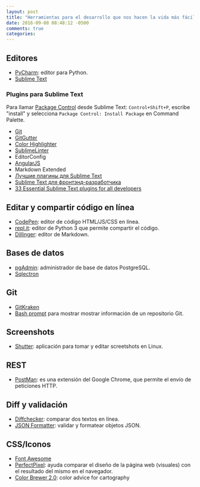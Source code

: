 ```yaml
---
layout: post
title: "Herramientas para el desarrollo que nos hacen la vida más fácil"
date: 2016-09-08 08:48:12 -0500
comments: true
categories: 
---
```


## Editores

* [PyCharm](https://www.jetbrains.com/pycharm/): editor para Python.
* [Sublime Text](https://www.sublimetext.com/)

### Plugins para Sublime Text

Para llamar [Package Control](https://packagecontrol.io/installation) desde Sublime Text: ``Control+Shift+P``, escribe "install" y selecciona ``Package Control: Install Package`` en Command Palette.

* [Git](https://github.com/kemayo/sublime-text-git)
* [GitGutter](https://github.com/jisaacks/GitGutter)
* [Color Highlighter](https://packagecontrol.io/packages/Color%20Highlighter)
* [SublimeLinter](https://packagecontrol.io/packages/SublimeLinter)
* EditorConfig
* [AngularJS](https://packagecontrol.io/packages/AngularJS)
* Markdown Extended
* [Лучшие плагины для Sublime Text](https://habrahabr.ru/post/235901/)
* [Sublime Text для фронтэнд-разработчика](https://habrahabr.ru/post/244681/)
* [33 Essential Sublime Text plugins for all developers](http://aslanbakan.com/en/blog/33-essential-sublime-text-plugins-for-all-developers/)

## Editar y compartir código en línea

* [CodePen](http://codepen.io/): editor de código HTML/JS/CSS en línea.
* [repl.it](https://repl.it/languages/python3): editor de Python 3 que permite compartir el código.
* [Dillinger](http://dillinger.io/): editor de Markdown.

## Bases de datos

* [pgAdmin](https://www.pgadmin.org/): administrador de base de datos PostgreSQL.
* [Sqlectron](https://sqlectron.github.io/)

## Git

* [GitKraken](https://www.gitkraken.com/)
* [Bash prompt](https://github.com/Axiacore/axiacore_utils/tree/master/git-bash-prompt) para mostrar mostrar información de un repositorio Git.

## Screenshots

* [Shutter](http://shutter-project.org/): aplicación para tomar y editar screetshots en Linux.

## REST

* [PostMan](https://www.getpostman.com/): es una extensión del Google Chrome, que permite el envío de peticiones HTTP.

## Diff y validación

* [Diffchecker](https://www.diffchecker.com): comparar dos textos en línea.
* [JSON Formatter](https://jsonformatter.curiousconcept.com/): validar y formatear objetos JSON.

## CSS/Iconos

* [Font Awesome](http://fontawesome.io/)
* [PerfectPixel](https://chrome.google.com/webstore/detail/perfectpixel-by-welldonec/dkaagdgjmgdmbnecmcefdhjekcoceebi?hl=es): ayuda comparar el diseño de la página web (visuales) con el resultado del mismo en el navegador.
* [Color Brewer 2.0](http://colorbrewer2.org/): color advice for cartography